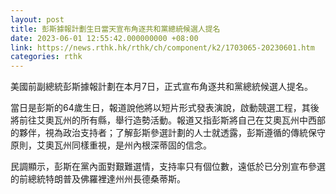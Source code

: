 ```yaml
---
layout: post
title: 彭斯據報計劃生日當天宣布角逐共和黨總統候選人提名
date: 2023-06-01 12:55:42.000000000 +08:00
link: https://news.rthk.hk/rthk/ch/component/k2/1703065-20230601.htm
categories: rthk
---
```


美國前副總統彭斯據報計劃在本月7日，正式宣布角逐共和黨總統候選人提名。

當日是彭斯的64歲生日，報道說他將以短片形式發表演說，啟動競選工程，其後將前往艾奧瓦州的所有縣，舉行造勢活動。報道又指彭斯將自己在艾奧瓦州中西部的夥伴，視為政治支持者；了解彭斯參選計劃的人士就透露，彭斯遵循的傳統保守原則，艾奧瓦州同樣重視，是州內根深蒂固的信念。

民調顯示，彭斯在黨內面對艱難選情，支持率只有個位數，遠低於已分別宣布參選的前總統特朗普及佛羅裡達州州長德桑蒂斯。
